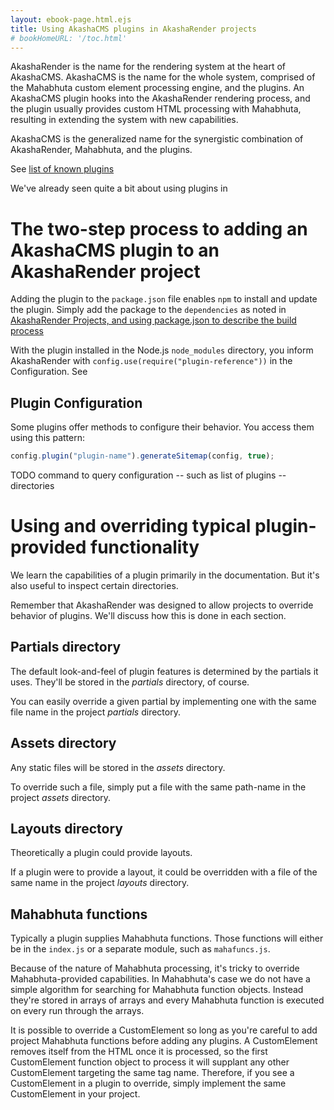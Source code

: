 ```yaml
---
layout: ebook-page.html.ejs
title: Using AkashaCMS plugins in AkashaRender projects
# bookHomeURL: '/toc.html'
---
```


AkashaRender is the name for the rendering system at the heart of AkashaCMS.   AkashaCMS is the name for the whole system, comprised of the Mahabhuta custom element processing engine, and the plugins.  An AkashaCMS plugin hooks into the AkashaRender rendering process, and the plugin usually provides custom HTML processing with Mahabhuta, resulting in extending the system with new capabilities.

AkashaCMS is the generalized name for the synergistic combination of AkashaRender, Mahabhuta, and the plugins.

See [list of known plugins](https://akashacms.com/new/plugins/index.html)

We've already seen quite a bit about using plugins in [](configuration.html)

# The two-step process to adding an AkashaCMS plugin to an AkashaRender project

Adding the plugin to the `package.json` file enables `npm` to install and update the plugin.  Simply add the package to the `dependencies` as noted in [AkashaRender Projects, and using package.json to describe the build process](https://akashacms.com/quick-start/projects.html)

With the plugin installed in the Node.js `node_modules` directory, you inform AkashaRender with `config.use(require("plugin-reference"))` in the Configuration.  See [](configuration.html)

## Plugin Configuration

Some plugins offer methods to configure their behavior.  You access them using this pattern:

```js
config.plugin("plugin-name").generateSitemap(config, true);
```

TODO command to query configuration -- such as list of plugins -- directories

# Using and overriding typical plugin-provided functionality

We learn the capabilities of a plugin primarily in the documentation.  But it's also useful to inspect certain directories.

Remember that AkashaRender was designed to allow projects to override behavior of plugins.  We'll discuss how this is done in each section.

## Partials directory

The default look-and-feel of plugin features is determined by the partials it uses.  They'll be stored in the _partials_ directory, of course.

You can easily override a given partial by implementing one with the same file name in the project _partials_ directory.

## Assets directory

Any static files will be stored in the _assets_ directory.

To override such a file, simply put a file with the same path-name in the project _assets_ directory.

## Layouts directory

Theoretically a plugin could provide layouts.

If a plugin were to provide a layout, it could be overridden with a file of the same name in the project _layouts_ directory.

## Mahabhuta functions

Typically a plugin supplies Mahabhuta functions.  Those functions will either be in the `index.js` or a separate module, such as `mahafuncs.js`.

Because of the nature of Mahabhuta processing, it's tricky to override Mahabhuta-provided capabilities.  In Mahabhuta's case we do not have a simple algorithm for searching for Mahabhuta function objects.  Instead they're stored in arrays of arrays and every Mahabhuta function is executed on every run through the arrays.

It is possible to override a CustomElement so long as you're careful to add project Mahabhuta functions before adding any plugins.  A CustomElement removes itself from the HTML once it is processed, so the first CustomElement function object to process it will supplant any other CustomElement targeting the same tag name.  Therefore, if you see a CustomElement in a plugin to override, simply implement the same CustomElement in your project.
